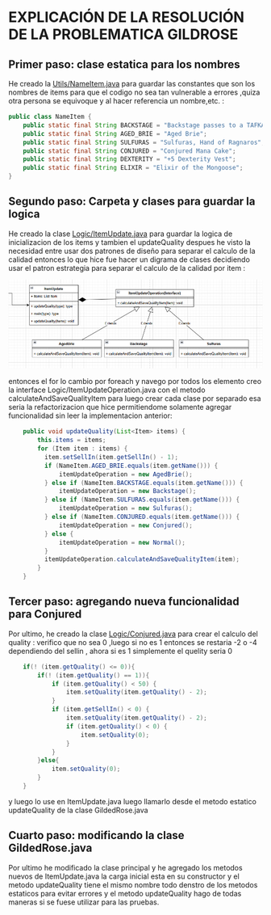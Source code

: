 # EXPLICACIÓN DE LA RESOLUCIÓN DE LA PROBLEMATICA GILDROSE

## **Primer paso: clase estatica para los nombres**

He creado la [Utils/NameItem.java](https://github.com/usuario/repositorio/blob/main/src/MostrarImagen.java) para guardar las constantes que son los nombres de items para que el codigo no sea tan vulnerable a errores ,quiza otra persona se equivoque y al hacer referencia un nombre,etc. :

```java
public class NameItem {
    public static final String BACKSTAGE = "Backstage passes to a TAFKAL80ETC concert";
    public static final String AGED_BRIE = "Aged Brie";
    public static final String SULFURAS = "Sulfuras, Hand of Ragnaros";
    public static final String CONJURED = "Conjured Mana Cake";
    public static final String DEXTERITY = "+5 Dexterity Vest";
    public static final String ELIXIR = "Elixir of the Mongoose";
}

```

## **Segundo paso: Carpeta y clases para guardar la logica**

He creado la clase [Logic/ItemUpdate.java](https://github.com/usuario/repositorio/blob/main/src/MostrarImagen.java) para guardar la logica de inicializacion de los items y tambien el updateQuality despues he visto la necesidad entre usar dos patrones de diseño para separar el calculo de la calidad entonces lo que hice fue hacer un digrama de clases decidiendo usar el patron estrategia para separar el calculo de la calidad por item :

![1746468504362](image/README/1746468504362.png)

entonces el for lo cambio por foreach y navego por todos los elemento creo la interface Logic/ItemUpdateOperation.java con el metodo calculateAndSaveQualityItem para luego crear cada clase por separado esa seria la refactorizacion que hice permitiendome solamente agregar funcionalidad sin leer la implementacion anterior:

```java
    public void updateQuality(List<Item> items) {
        this.items = items;
        for (Item item : items) {
          item.setSellIn(item.getSellIn() - 1);
          if (NameItem.AGED_BRIE.equals(item.getName())) {
              itemUpdateOperation = new AgedBrie();
          } else if (NameItem.BACKSTAGE.equals(item.getName())) {
              itemUpdateOperation = new Backstage();
          } else if (NameItem.SULFURAS.equals(item.getName())) {
              itemUpdateOperation = new Sulfuras();
          } else if (NameItem.CONJURED.equals(item.getName())) {
              itemUpdateOperation = new Conjured();
          } else {
              itemUpdateOperation = new Normal();
          }
          itemUpdateOperation.calculateAndSaveQualityItem(item);
        }
    }

```

## **Tercer paso: agregando nueva funcionalidad para Conjured**

Por ultimo, he creado la clase [Logic/Conjured.java](https://github.com/usuario/repositorio/blob/main/src/MostrarImagen.java) para crear el calculo del quality : verifico que no sea 0 ,luego si no es 1 entonces se restaria -2 o -4 dependiendo del sellin , ahora si es 1 simplemente el quelity seria 0

```java
    if(! (item.getQuality() <= 0)){
        if(! (item.getQuality() == 1)){
            if (item.getQuality() < 50) {
                item.setQuality(item.getQuality() - 2);
            }
            if (item.getSellIn() < 0) {
                item.setQuality(item.getQuality() - 2);
                if (item.getQuality() < 0) {
                    item.setQuality(0);
                }
            }
        }else{
            item.setQuality(0);
        }
    }
```

y luego lo use en ItemUpdate.java luego llamarlo desde el metodo estatico updateQuality de la clase GildedRose.java

## Cuarto paso: modificando la clase GildedRose.java

Por ultimo he modificado la clase principal y he agregado los metodos nuevos de ItemUpdate.java la carga inicial esta en su constructor y el metodo updateQuality tiene el mismo nombre todo denstro de los metodos estaticos para evitar errores y el metodo updateQuality hago de todas maneras si se fuese utilizar para las pruebas.
